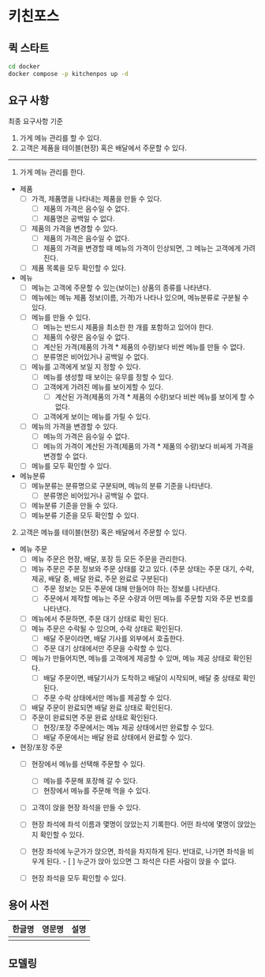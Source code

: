 # 키친포스

## 퀵 스타트

```sh
cd docker
docker compose -p kitchenpos up -d
```

## 요구 사항
최종 요구사항 기준

1. 가게 메뉴 관리를 할 수 있다.
2. 고객은 제품을 테이블(현장) 혹은 배달에서 주문할 수 있다.

---

1. 가게 메뉴 관리를 한다.
- 제품
    - [ ] 가격, 제품명을 나타내는 제품을 만들 수 있다.
      - [ ] 제품의 가격은 음수일 수 없다.
      - [ ] 제품명은 공백일 수 없다.
    - [ ] 제품의 가격을 변경할 수 있다.
      - [ ] 제품의 가격은 음수일 수 없다. 
      - [ ] 제품의 가격을 변경할 때 메뉴의 가격이 인상되면, 그 메뉴는 고객에게 가려진다.
    - [ ] 제품 목록을 모두 확인할 수 있다.
- 메뉴
    - [ ]  메뉴는 고객에 주문할 수 있는(보이는) 상품의 종류를 나타낸다.
    - [ ]  메뉴에는 메뉴 제품 정보(이름, 가격)가 나타나 있으며, 메뉴분류로 구분될 수 있다.
    - [ ] 메뉴를 만들 수 있다.
        - [ ] 메뉴는 반드시 제품을 최소한 한 개를 포함하고 있어야 한다.
        - [ ] 제품의 수량은 음수일 수 없다. 
        - [ ] 계산된 가격(제품의 가격 * 제품의 수량)보다 비싼 메뉴를 만들 수 없다.
        - [ ] 분류명은 비어있거나 공백일 수 없다.
    - [ ] 메뉴를 고객에게 보일 지 정할 수 있다.
        - [ ] 메뉴를 생성할 때 보이는 유무를 정할 수 있다.
        - [ ] 고객에게 가려진 메뉴를 보이게할 수 있다.
          - [ ] 계산된 가격(제품의 가격 * 제품의 수량)보다 비싼 메뉴를 보이게 할 수 없다.
        - [ ] 고객에게 보이는 메뉴를 가릴 수 있다.
    - [ ] 메뉴의 가격을 변경할 수 있다.
        - [ ] 메뉴의 가격은 음수일 수 없다.
        - [ ] 메뉴의 가격이 계산된 가격(제품의 가격 * 제품의 수량)보다 비싸게 가격을 변경할 수 없다.
    - [ ] 메뉴를 모두 확인할 수 있다.
- 메뉴분류
    - [ ] 메뉴분류는 분류명으로 구분되며, 메뉴의 분류 기준을 나타낸다.
      - [ ] 분류명은 비어있거나 공백일 수 없다.
    - [ ] 메뉴분류 기준을 만들 수 있다.
    - [ ] 메뉴분류 기준을 모두 확인할 수 있다.

2. 고객은 메뉴를 테이블(현장) 혹은 배달에서 주문할 수 있다.
- 메뉴 주문
    - [ ]  메뉴 주문은 현장, 배달, 포장 등 모든 주문을 관리한다.
    - [ ] 메뉴 주문은 주문 정보와 주문 상태를 갖고 있다. (주문 상태는 주문 대기, 수락, 제공, 배달 중, 배달 완료, 주문 완료로 구분된다)
        - [ ] 주문 정보는 모든 주문에 대해 만들어야 하는 정보를 나타낸다.
        - [ ] 주문에서 제작할 메뉴는 주문 수량과 어떤 메뉴를 주문할 지와 주문 번호를 나타낸다.
    - [ ] 메뉴에서 주문하면, 주문 대기 상태로 확인 된다.
    - [ ] 메뉴 주문은 수락될 수 있으며, 수락 상태로 확인된다.
        - [ ]  배달 주문이라면, 배달 기사를 외부에서 호출한다.
        - [ ]  주문 대기 상태에서만 주문을 수락할 수 있다.
    - [ ] 메뉴가 만들어지면, 메뉴를 고객에게 제공할 수 있며, 메뉴 제공 상태로 확인된다.
        - [ ]  배달 주문이면, 배달기사가 도착하고 배달이 시작되며, 배달 중 상태로 확인된다.
        - [ ]  주문 수락 상태에서만 메뉴를 제공할 수 있다.
    - [ ] 배달 주문이 완료되면 배달 완료 상태로 확인된다.
    - [ ] 주문이 완료되면  주문 완료 상태로 확인된다.
        - [ ]  현장/포장 주문에서는 메뉴 제공 상태에서만 완료할 수 있다.
        - [ ]  배달 주문에서는 배달 완료 상태에서 완료할 수 있다.
- 현장/포장 주문
    - [ ]  현장에서 메뉴를 선택해 주문할 수 있다.
        - [ ]  메뉴를 주문해 포장해 갈 수 있다.
        - [ ]  현장에서 메뉴를 주문해 먹을 수 있다.
    - [ ]  고객이 앉을 현장 좌석을 만들 수 있다.
    - [ ]  현장 좌석에 좌석 이름과 몇명이 앉았는지 기록한다. 어떤 좌석에 몇명이 앉았는지 확인할 수 있다.
    - [ ]  현장 좌석에 누군가가 앉으면, 좌석을 차지하게 된다. 반대로, 나가면 좌석을 비우게 된다.
      - [ ]  누군가 앉아 있으면 그 좌석은 다른 사람이 앉을 수 없다.
    - [ ]  현장 좌석을 모두 확인할 수 있다.


## 용어 사전

| 한글명 | 영문명 | 설명 |
| --- | --- | --- |
|  |  |  |

## 모델링
